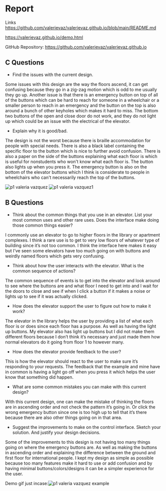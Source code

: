 
<script type="text/javascript" src="processing.js"></script>
# Report

Links
https://github.com/valerievaz/valerievaz.github.io/blob/main/README.md

  https://valerievaz.github.io/demo.html


GitHub Repository: https://github.com/valerievaz/valerievaz.github.io


## C Questions ##


- Find the issues with the current design.

Some issues with this design are the way the floors ascend, it can get confusing because they go in a zig-zag motion which is odd to me usually they go up. Another issue is that there is an emergency button on top of all of the buttons which can be hard to reach for someone in a wheelchair or a smaller person to reach in an emergency and the button on the top is also around a bunch of other keyholes which makes it hard to miss. The bottom two buttons of the open and close door do not work, and they do not light up which could be an issue with the electrical of the elevator. 
 
- Explain why it is good/bad.

The design is not the worst because there is braille accommodation for people with special needs. There is also a black label containing the specific floor to the button which is nice to further avoid confusion. There is also a paper on the side of the buttons explaining what each floor is which is useful for nonstudents who won't know what each floor is. The button also lights up when you press it. The emergency button is also on the bottom of the elevator buttons which I think is considerate to people in wheelchairs who can't necessarily reach the top of the buttons.

![p1 valeria vazquez](https://user-images.githubusercontent.com/80940481/192620573-3b45b9fe-c7d3-49a6-9ba1-327ee0c7129e.png)
![p1 valeria vazquez1](https://user-images.githubusercontent.com/80940481/192622191-6191c28f-858a-4171-9ce6-751dd00262e4.gif)



## B Questions ## 

- Think about the common things that you use in an elevator. List your most common uses and other rare uses. Does the interface make doing those common things easier?

I commonly use an elevator to go to higher floors in the library or apartment complexes. I think a rare use is to get to very low floors of whatever type of building since it’s not too common. I think the interface here makes it easy but I’ve seen some elevators have too much going on with buttons and weirdly named floors which gets very confusing. 
 
- Think about how the user interacts with the elevator. What is the common sequence of actions?

The common sequence of events is to get into the elevator and look around to see where the buttons are and what floor I need to get into and I wait for the doors to close and see if when I click a button if it makes a noise or lights up to see if it was actually clicked.

- How does the elevator support the user to figure out how to make it work?

The elevator in the library helps the user by providing a list of what each floor is or does since each floor has a purpose. As well as having the light up buttons. My elevator also has light up buttons but I did not make them different floors because I don’t think it’s necessary and just made them how normal elevators do it going from floor 1 to however many.
 
- How does the elevator provide feedback to the user?

 This is how the elevator should react to the user to make sure it’s responding to your requests. The feedback that the example and mine have in common is having a light go off when you press it which helps the user know that something did happen. 

- What are some common mistakes you can make with this current design?

With this current design, one can make the mistake of thinking the floors are in ascending order and not check the pattern it’s going in. Or click the wrong emergency button since one is too high up to tell that it’s there because there are also other things going on in that area.

- Suggest the improvements to make on the control interface. Sketch your solution. And justify your design decisions.

Some of the improvements to this design is not having too many things going on where the emergency buttons are. As well as making the buttons in ascending order and explaining the difference between the ground and first floor for international people. I kept my design as simple as possible because too many features make it hard to use or add confusion and by having minimal buttons/colors/designs it can be a simpler experience for the user.




<canvas data-processing-sources="elevatorproj.pde"></canvas>


Demo gif just incase:![p1 valeria vazquez example](https://user-images.githubusercontent.com/80940481/192621612-62c61e0c-b5a1-4c32-9f56-893942e91bd6.gif)


